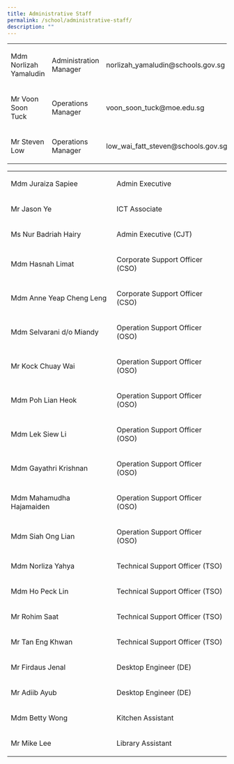 ```yaml
---
title: Administrative Staff
permalink: /school/administrative-staff/
description: ""
---
```

<table width="100%">
<tbody>
<tr>
<td>
<p>Mdm Norlizah Yamaludin</p>
</td>
<td>
<p>Administration Manager</p>
</td>
<td>
<p>norlizah_yamaludin@schools.gov.sg</p>
</td>
</tr>
<tr>
<td>
<p>Mr Voon Soon Tuck</p>
</td>
<td>
<p>Operations Manager</p>
</td>
<td>
<p>voon_soon_tuck@moe.edu.sg</p>
</td>
</tr>
<tr>
<td>
<p>Mr Steven Low</p>
</td>
<td>
<p>Operations Manager</p>
</td>
<td>
<p>low_wai_fatt_steven@schools.gov.sg</p>
</td>
</tr>
</tbody>
</table>
<table width="100%">
<tbody>
<tr>
<td>
<p>Mdm Juraiza Sapiee</p>
</td>
<td>
<p>Admin Executive</p>
</td>
</tr>
<tr>
<td>
<p>Mr Jason Ye</p>
</td>
<td>
<p>ICT Associate</p>
</td>
</tr>
<tr>
<td>
<p>Ms Nur Badriah Hairy</p>
</td>
<td>
<p>Admin Executive (CJT)</p>
</td>
</tr>
<tr>
<td>
<p>Mdm Hasnah Limat</p>
</td>
<td>
<p>Corporate Support Officer (CSO)</p>
</td>
</tr>
<tr>
<td>
<p>Mdm Anne Yeap Cheng Leng</p>
</td>
<td>
<p>Corporate Support Officer (CSO)</p>
</td>
</tr>
<tr>
<td>
<p>Mdm Selvarani d/o Miandy</p>
</td>
<td>
<p>Operation Support Officer (OSO)</p>
</td>
</tr>
<tr>
<td>
<p>Mr Kock Chuay Wai</p>
</td>
<td>
<p>Operation Support Officer (OSO)</p>
</td>
</tr>
<tr>
<td>
<p>Mdm Poh Lian Heok</p>
</td>
<td>
<p>Operation Support Officer (OSO)</p>
</td>
</tr>
<tr>
<td>
<p>Mdm Lek Siew Li</p>
</td>
<td>
<p>Operation Support Officer (OSO)</p>
</td>
</tr>
<tr>
<td>
<p>Mdm Gayathri Krishnan</p>
</td>
<td>
<p>Operation Support Officer (OSO)</p>
</td>
</tr>
<tr>
<td>
<p>Mdm Mahamudha Hajamaiden</p>
</td>
<td>
<p>Operation Support Officer (OSO)</p>
</td>
</tr>
<tr>
<td>
<p>Mdm Siah Ong Lian</p>
</td>
<td>
<p>Operation Support Officer (OSO)</p>
</td>
</tr>
<tr>
<td>
<p>Mdm Norliza Yahya</p>
</td>
<td>
<p>Technical Support Officer (TSO)</p>
</td>
</tr>
<tr>
<td>
<p>Mdm Ho Peck Lin</p>
</td>
<td>
<p>Technical Support Officer (TSO)</p>
</td>
</tr>
<tr>
<td>
<p>Mr Rohim Saat</p>
</td>
<td>
<p>Technical Support Officer (TSO)</p>
</td>
</tr>
<tr>
<td>
<p>Mr Tan Eng Khwan</p>
</td>
<td>
<p>Technical Support Officer (TSO)</p>
</td>
</tr>
<tr>
<td>
<p>Mr Firdaus Jenal</p>
</td>
<td>
<p>Desktop Engineer (DE)</p>
</td>
</tr>
<tr>
<td>
<p>Mr Adiib Ayub</p>
</td>
<td>
<p>Desktop Engineer (DE)</p>
</td>
</tr>
<tr>
<td>
<p>Mdm Betty Wong</p>
</td>
<td>
<p>Kitchen Assistant</p>
</td>
</tr>
<tr>
<td>
<p>Mr Mike Lee</p>
</td>
<td>
<p>Library Assistant</p>
</td>
</tr>
</tbody>
</table>
